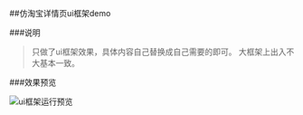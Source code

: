 ##仿淘宝详情页ui框架demo

###说明

> 只做了ui框架效果，具体内容自己替换成自己需要的即可。
> 大框架上出入不大基本一致。

###效果预览

![ui框架运行预览](./config/demo.gif)
